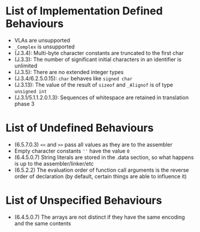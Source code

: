 # List of Implementation Defined Behaviours

- VLAs are unsupported
- `_Complex` is unsupported
- (J.3.4): Multi-byte character constants are truncated to the first
char
- (J.3.3): The number of significant initial characters in an identifier
is unlimited
- (J.3.5): There are no extended integer types
- (J.3.4/6.2.5.0.15): `char` behaves like `signed char`
- (J.3.13): The value of the result of `sizeof` and `_Alignof` is of
type `unsigned int`
- (J.3.1/5.1.1.2.0.1.3): Sequences of whitespace are retained in
translation phase 3

# List of Undefined Behaviours

- (6.5.7.0.3) `<<` and `>>` pass all values as they are to the assembler
- Empty character constants `''` have the value `0`
- (6.4.5.0.7) String literals are stored in the .data section, so what
happens is up to the assembler/linker/etc
- (6.5.2.2) The evaluation order of function call arguments is the
reverse order of declaration (by default, certain things are able to
influence it)

# List of Unspecified Behaviours

- (6.4.5.0.7) The arrays are not distinct if they have the same encoding
and the same contents
